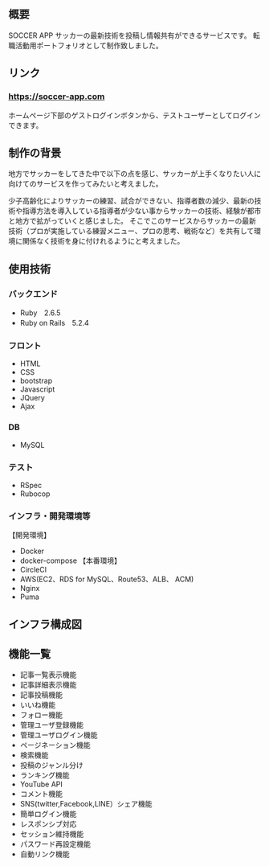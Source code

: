 ## 概要

SOCCER APP
サッカーの最新技術を投稿し情報共有ができるサービスです。
転職活動用ポートフォリオとして制作致しました。

## リンク

### **https://soccer-app.com**
ホームページ下部のゲストログインボタンから、テストユーザーとしてログインできます。

## 制作の背景

地方でサッカーをしてきた中で以下の点を感じ、サッカーが上手くなりたい人に向けてのサービスを作ってみたいと考えました。

少子高齢化によりサッカーの練習、試合ができない、指導者数の減少、最新の技術や指導方法を導入している指導者が少ない事からサッカーの技術、経験が都市と地方で拡がっていくと感じました。
そこでこのサービスからサッカーの最新技術（プロが実施している練習メニュー、プロの思考、戦術など）を共有して環境に関係なく技術を身に付けれるようにと考えました。

## 使用技術

### バックエンド
- Ruby　2.6.5
- Ruby on Rails　5.2.4

### フロント
- HTML
- CSS
- bootstrap
- Javascript
- JQuery
- Ajax

### DB
- MySQL

### テスト
- RSpec
- Rubocop

### インフラ・開発環境等
【開発環境】
- Docker
- docker-compose
【本番環境】
- CircleCI
- AWS(EC2、RDS for MySQL、Route53、ALB、 ACM)
- Nginx
- Puma

## インフラ構成図

## 機能一覧

- 記事一覧表示機能
- 記事詳細表示機能
- 記事投稿機能
- いいね機能
- フォロー機能
- 管理ユーザ登録機能
- 管理ユーザログイン機能
- ページネーション機能
- 検索機能
- 投稿のジャンル分け
- ランキング機能
- YouTube API
- コメント機能
- SNS(twitter,Facebook,LINE）シェア機能
- 簡単ログイン機能
- レスポンシブ対応
- セッション維持機能
- パスワード再設定機能
- 自動リンク機能
